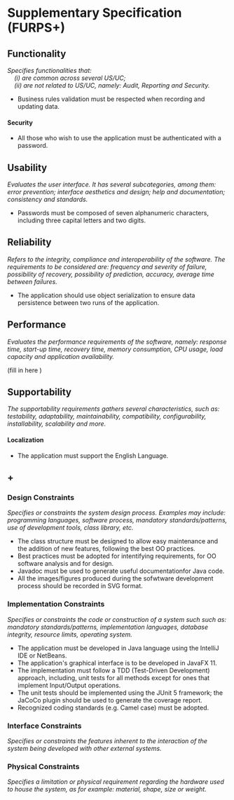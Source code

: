 # Supplementary Specification (FURPS+)

## Functionality

_Specifies functionalities that:  
&nbsp; &nbsp; (i) are common across several US/UC;  
&nbsp; &nbsp; (ii) are not related to US/UC, namely: Audit, Reporting and Security._

* Business rules validation must be respected when recording and updating data.
#### Security
* All those who wish to use the application must be authenticated with a password.

## Usability

_Evaluates the user interface. It has several subcategories,
among them: error prevention; interface aesthetics and design; help and
documentation; consistency and standards._

* Passwords must be composed of seven alphanumeric characters, including three capital letters and two digits.

## Reliability

_Refers to the integrity, compliance and interoperability of the software. The requirements to be considered are: frequency and severity of failure, possibility of recovery, possibility of prediction, accuracy, average time between failures._

* The application should use object serialization to ensure data persistence between two runs of the application.

## Performance

_Evaluates the performance requirements of the software, namely: response time, start-up time, recovery time, memory consumption, CPU usage, load capacity and application availability._

(fill in here )

## Supportability

_The supportability requirements gathers several characteristics, such as:
testability, adaptability, maintainability, compatibility,
configurability, installability, scalability and more._

#### Localization
* The application must support the English Language.

## +

### Design Constraints

_Specifies or constraints the system design process. Examples may include: programming languages, software process, mandatory standards/patterns, use of development tools, class library, etc._

* The class structure must be designed to allow easy maintenance and the addition of new features, following the best OO practices.
* Best practices must be adopted for intentifying requirements, for OO software analysis and for design.
* Javadoc must be used to generate useful documentationfor Java code.
* All the images/figures produced during the sofwtware development process should be recorded in SVG format.

### Implementation Constraints

_Specifies or constraints the code or construction of a system such
such as: mandatory standards/patterns, implementation languages,
database integrity, resource limits, operating system._

* The application must be developed in Java language using the IntelliJ IDE or NetBeans.
* The application's graphical interface is to be developed in JavaFX 11.
* The implementation must follow a TDD (Test-Driven Development) approach, including, unit tests for all methods except for ones that implement Input/Output operations.
* The unit tests should be implemented using the JUnit 5 framework; the JaCoCo plugin should be used to generate the coverage report.
* Recognized coding standards (e.g. Camel case) must be adopted.

### Interface Constraints

_Specifies or constraints the features inherent to the interaction of the
system being developed with other external systems._



### Physical Constraints

_Specifies a limitation or physical requirement regarding the hardware used to house the system, as for example: material, shape, size or weight._
